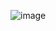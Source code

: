 ![image](https://github.com/dhruvabhat24/Leetcode-2024/assets/122305929/207265d0-d0e2-4119-aa00-3c1121d12f3f)

